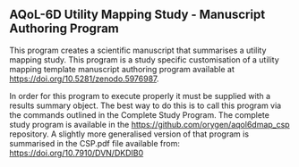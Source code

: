 ## AQoL-6D Utility Mapping Study - Manuscript Authoring Program
This program creates a scientific manuscript that summarises a utility mapping study. This program is a study specific customisation of a utility mapping template manuscript authoring program available at https://doi.org/10.5281/zenodo.5976987.

In order for this program to execute properly it must be supplied with a results summary object. The best way to do this is to call this program via the commands outlined in the Complete Study Program. The complete study program is available in the https://github.com/orygen/aqol6dmap_csp repository. A slightly more generalised version of that program is summarised in the CSP.pdf file available from: https://doi.org/10.7910/DVN/DKDIB0